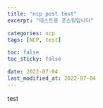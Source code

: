 ```yaml
---
title: "ncp post test"
excerpt: "테스트용 포스팅입니다"

categories: ncp
tags: [NCP, test]

toc: false
toc_sticky: false

date: 2022-07-04
last_modified_at: 2022-07-04
---
```

test